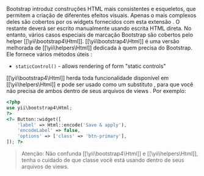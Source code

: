 Bootstrap introduz construções HTML mais consistentes e esqueletos, que permitem a criação de diferentes efeitos visuais. Apenas o mais complexos deles são cobertos por os widgets fornecidos com esta extensão . O restante deverá ser escrito manualmente usando escrita HTML direta. No entanto, vários casos especiais de marcação Bootstrap são cobertos pelo helper [[\yii\bootstrap4\Html]]. [[\yii\bootstrap4\Html]] é uma versão melhorada de [[\yii\helpers\Html]] dedicada à quem precisa do Bootstrap. Ele fornece vários métodos úteis :

 - `staticControl()` - allows rendering of form "static controls"

[[\yii\bootstrap4\Html]] herda toda funcionalidade disponível em [[\yii\helpers\Html]] e pode ser usado como um substituto , para que você não precisa de ambos dentro de seus arquivos de views . Por exemplo:

```php
<?php
use yii\bootstrap4\Html;
?>
<?= Button::widget([
    'label' => Html::encode('Save & apply'),
    'encodeLabel' => false,
    'options' => ['class' => 'btn-primary'],
]); ?>
```

>Atenção: Não confunda [[\yii\bootstrap4\Html]] e [[\yii\helpers\Html]], tenha o cuidado de que classe você está usando dentro de seus arquivos de views.
